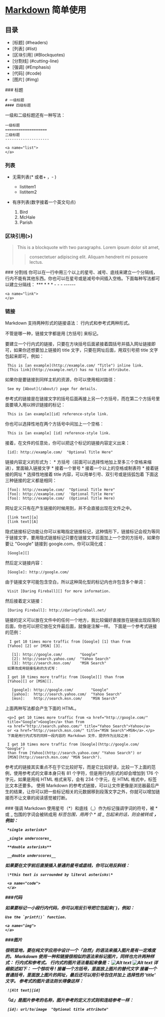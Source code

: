 # [Markdown](http://baike.baidu.com/link?url=W5NIUf4fJnG8H_H_xRnxlFkYm17m-KX1zxoJZ4YLozH1VIM6_Si-r6VAV5pClC9ge1aePiGduNYCGlGlkRDXba) 简单使用

## 目录

* [标题] (#headers)
* [列表] (#list)
* [区块引用] (#Blockquotes)
* [分割线] (#cutting-line)
* [强调] (#Emphasis)
* [代码] (#code)
* [图片] (#img)

<a name="headers">
</a>
### 标题

    # 一级标题
    #### 四级标题

一级和二级标题还有一种写法：

    一级标题
    ===================
    二级标题
    --------------------

    <a name="list">
    </a>
### 列表

* 无需列表(* 或者+ ，- )
    * listitem1
    * listitem2

* 有序列表(数字接着一个英文句点)
    1. Bird
    2. McHale
    3. Parish

    <a name="Blockquotes">
    </a>
### 区块引用(>)

>This is a blockquote with two paragraphs. Lorem ipsum dolor sit amet,
>> consectetuer adipiscing elit. Aliquam hendrerit mi posuere lectus.


<a name="cutting-line">
</a>
### 分割线
你可以在一行中用三个以上的星号、减号、底线来建立一个分隔线，行内不能有其他东西。你也可以在星号或是减号中间插入空格。下面每种写法都可以建立分隔线：
    ***
    * * *
    - - -
    ------

    <a name="link">
    </a>
### 链接
Markdown 支持两种形式的链接语法： 行内式和参考式两种形式。

不管是哪一种，链接文字都是用 [方括号] 来标记。

要建立一个行内式的链接，只要在方块括号后面紧接着圆括号并插入网址链接即可，如果你还想要加上链接的 title 文字，只要在网址后面，用双引号把 title 文字包起来即可，例如：

     This is [an example](http://example.com/ "Title") inline link.
     [This link](http://example.net/) has no title attribute.

如果你是要链接到同样主机的资源，你可以使用相对路径：

     See my [About](/about/) page for details.
参考式的链接是在链接文字的括号后面再接上另一个方括号，而在第二个方括号里面要填入用以辨识链接的标记：

     This is [an example][id] reference-style link.
你也可以选择性地在两个方括号中间加上一个空格：

     This is [an example] [id] reference-style link.
接着，在文件的任意处，你可以把这个标记的链接内容定义出来：

     [id]: http://example.com/  "Optional Title Here"

链接内容定义的形式为：
     *  方括号（前面可以选择性地加上至多三个空格来缩进），里面输入链接文字
     * 接着一个冒号
     * 接着一个以上的空格或制表符
     * 接着链接的网址
     * 选择性地接着 title 内容，可以用单引号、双引号或是括弧包着
     下面这三种链接的定义都是相同：

     [foo]: http://example.com/  "Optional Title Here"
     [foo]: http://example.com/  'Optional Title Here'
     [foo]: http://example.com/  (Optional Title Here)

网址定义只有在产生链接的时候用到，并不会直接出现在文件之中。

     [link text][a]
     [link text][A]
隐式链接标记功能让你可以省略指定链接标记，这种情形下，链接标记会视为等同于链接文字，要用隐式链接标记只要在链接文字后面加上一个空的方括号，如果你要让 "Google" 链接到 google.com，你可以简化成：

     [Google][]
然后定义链接内容：

     [Google]: http://google.com/
由于链接文字可能包含空白，所以这种简化型的标记内也许包含多个单词：

     Visit [Daring Fireball][] for more information.
然后接着定义链接：

     [Daring Fireball]: http://daringfireball.net/
链接的定义可以放在文件中的任何一个地方，我比较偏好直接放在链接出现段落的后面，你也可以把它放在文件最后面，就像是注解一样。
下面是一个参考式链接的范例：

      I get 10 times more traffic from [Google] [1] than from
     [Yahoo] [2] or [MSN] [3].

       [1]: http://google.com/        "Google"
       [2]: http://search.yahoo.com/  "Yahoo Search"
       [3]: http://search.msn.com/    "MSN Search"
     如果改成用链接名称的方式写：

     I get 10 times more traffic from [Google][] than from
     [Yahoo][] or [MSN][].

       [google]: http://google.com/        "Google"
       [yahoo]:  http://search.yahoo.com/  "Yahoo Search"
       [msn]:    http://search.msn.com/    "MSN Search"
上面两种写法都会产生下面的 HTML。

     <p>I get 10 times more traffic from <a href="http://google.com/"
     title="Google">Google</a> than from
     <a href="http://search.yahoo.com/" title="Yahoo Search">Yahoo</a>
     or <a href="http://search.msn.com/" title="MSN Search">MSN</a>.</p>
     下面是用行内式写的同样一段内容的 Markdown 文件，提供作为比较之用：

     I get 10 times more traffic from [Google](http://google.com/ "Google")
     than from [Yahoo](http://search.yahoo.com/ "Yahoo Search") or
     [MSN](http://search.msn.com/ "MSN Search").
参考式的链接其实重点不在于它比较好写，而是它比较好读，比较一下上面的范例，使用参考式的文章本身只有 81 个字符，但是用行内形式的却会增加到 176 个字元，如果是用纯 HTML 格式来写，会有 234 个字元，在 HTML 格式中，标签比文本还要多。
使用 Markdown 的参考式链接，可以让文件更像是浏览器最后产生的结果，让你可以把一些标记相关的元数据移到段落文字之外，你就可以增加链接而不让文章的阅读感觉被打断。

<a name="Emphasis">
</a>
### 强调
Markdown 使用星号（*）和底线（_）作为标记强调字词的符号，被 * 或 _ 包围的字词会被转成用 <em> 标签包围，用两个 * 或 _ 包起来的话，则会被转成 <strong>，例如：

     *single asterisks*

     _single underscores_

     **double asterisks**

     __double underscores__

如果要在文字前后直接插入普通的星号或底线，你可以用反斜线：

     \*this text is surrounded by literal asterisks\*

     <a name="code">
     </a>
###代码

如果要标记一小段行内代码，你可以用反引号把它包起来(`)，例如：

    Use the `printf()` function.

    <a name="img">
    </a>
###图片

很明显地，要在纯文字应用中设计一个「自然」的语法来插入图片是有一定难度的。
Markdown 使用一种和链接很相似的语法来标记图片，同样也允许两种样式： 行内式和参考式。
行内式的图片语法看起来像是：
    ![Alt text](/path/to/img.jpg)
    ![Alt text](/path/to/img.jpg "Optional title")
详细叙述如下：
一个惊叹号 !
接着一个方括号，里面放上图片的替代文字
接着一个普通括号，里面放上图片的网址，最后还可以用引号包住并加上 选择性的 'title' 文字。
参考式的图片语法则长得像这样：

     ![Alt text][id]
「id」是图片参考的名称，图片参考的定义方式则和连结参考一样：

     [id]: url/to/image  "Optional title attribute"
